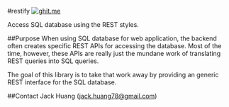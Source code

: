 #restify
[![ghit.me](https://ghit.me/badge.svg?repo=jhuang78/restify)](https://ghit.me/repo/jhuang78/restify)

Access SQL database using the REST styles.

##Purpose
When using SQL database for web application, the backend often creates specific REST APIs for accessing the database. Most of the time, however, these APIs are really just the mundane work of translating REST queries into SQL queries. 

The goal of this library is to take that work away by providing an generic REST interface for the SQL database.

##Contact
Jack Huang (jack.huang78@gmail.com)



